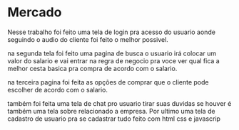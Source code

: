# Mercado

Nesse trabalho foi feito uma tela de login pra acesso do usuario aonde seguindo o audio do cliente foi feito o melhor possivel.

na segunda tela foi feito uma pagina de busca o usuario irá colocar um valor do salario e vai entrar na regra de negocio pra voce ver qual fica a melhor cesta basica
pra compra de acordo com o salario.

na terceira pagina foi feita as opções de comprar que o cliente pode escolher de acordo com o salario.

também foi feita uma tela de chat pro usuario tirar suas duvidas se houver é também uma tela sobre relacionado a empresa. Por ultimo uma tela de cadastro de usuario pra se cadastrar
tudo feito com html css e javascrip



